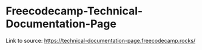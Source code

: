 # Freecodecamp-Technical-Documentation-Page

Link to source: https://technical-documentation-page.freecodecamp.rocks/

